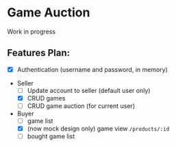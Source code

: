# Game Auction

Work in progress

## Features Plan:
- [x] Authentication (username and password, in memory)
- Seller
  - [ ] Update account to seller (default user only)
  - [x] CRUD games
  - [ ] CRUD game auction (for current user)
- Buyer
  - [ ] game list
  - [x] (now mock design only) game view `/products/:id`
  - [ ] bought game list